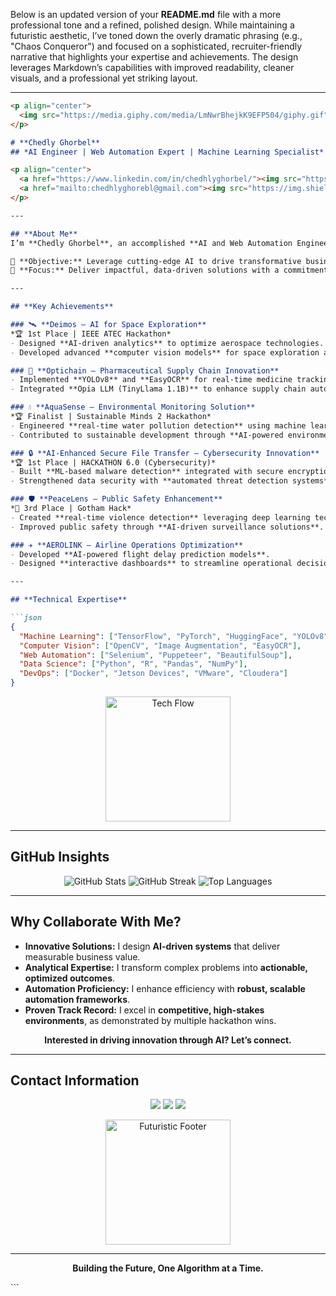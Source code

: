 Below is an updated version of your **README.md** file with a more professional tone and a refined, polished design. While maintaining a futuristic aesthetic, I’ve toned down the overly dramatic phrasing (e.g., "Chaos Conqueror") and focused on a sophisticated, recruiter-friendly narrative that highlights your expertise and achievements. The design leverages Markdown’s capabilities with improved readability, cleaner visuals, and a professional yet striking layout.

---

```markdown
<p align="center">
  <img src="https://media.giphy.com/media/LmNwrBhejkK9EFP504/giphy.gif" width="350" alt="Futuristic Header">
</p>

# **Chedly Ghorbel**  
## *AI Engineer | Web Automation Expert | Machine Learning Specialist*  

<p align="center">
  <a href="https://www.linkedin.com/in/chedhlyghorbel/"><img src="https://img.shields.io/badge/LinkedIn-0A66C2?style=for-the-badge&logo=linkedin&logoColor=white"></a>
  <a href="mailto:chedhlyghorebl@gmail.com"><img src="https://img.shields.io/badge/Email-D14836?style=for-the-badge&logo=gmail&logoColor=white"></a>
</p>

---

## **About Me**  
I’m **Chedly Ghorbel**, an accomplished **AI and Web Automation Engineer** with a deep expertise in **machine learning**, **computer vision**, and **intelligent automation systems**. My career is defined by a passion for developing innovative, scalable solutions that address complex challenges across industries—from aerospace to cybersecurity.  

🔹 **Objective:** Leverage cutting-edge AI to drive transformative business outcomes.  
🔹 **Focus:** Deliver impactful, data-driven solutions with a commitment to excellence.  

---

## **Key Achievements**  

### 🛰 **Deimos – AI for Space Exploration**  
*🏆 1st Place | IEEE ATEC Hackathon*  
- Designed **AI-driven analytics** to optimize aerospace technologies.  
- Developed advanced **computer vision models** for space exploration applications.  

### 🔗 **Optichain – Pharmaceutical Supply Chain Innovation**  
- Implemented **YOLOv8** and **EasyOCR** for real-time medicine tracking and verification.  
- Integrated **Opia LLM (TinyLlama 1.1B)** to enhance supply chain automation.  

### 💧 **AquaSense – Environmental Monitoring Solution**  
*🏆 Finalist | Sustainable Minds 2 Hackathon*  
- Engineered **real-time water pollution detection** using machine learning.  
- Contributed to sustainable development through **AI-powered environmental insights**.  

### 🔒 **AI-Enhanced Secure File Transfer – Cybersecurity Innovation**  
*🏆 1st Place | HACKATHON 6.0 (Cybersecurity)*  
- Built **ML-based malware detection** integrated with secure encryption protocols.  
- Strengthened data security with **automated threat detection systems**.  

### 🛡 **PeaceLens – Public Safety Enhancement**  
*🥉 3rd Place | Gotham Hack*  
- Created **real-time violence detection** leveraging deep learning techniques.  
- Improved public safety through **AI-driven surveillance solutions**.  

### ✈ **AEROLINK – Airline Operations Optimization**  
- Developed **AI-powered flight delay prediction models**.  
- Designed **interactive dashboards** to streamline operational decision-making.  

---

## **Technical Expertise**  

```json
{
  "Machine Learning": ["TensorFlow", "PyTorch", "HuggingFace", "YOLOv8"],
  "Computer Vision": ["OpenCV", "Image Augmentation", "EasyOCR"],
  "Web Automation": ["Selenium", "Puppeteer", "BeautifulSoup"],
  "Data Science": ["Python", "R", "Pandas", "NumPy"],
  "DevOps": ["Docker", "Jetson Devices", "VMware", "Cloudera"]
}
```

<p align="center">
  <img src="https://media.giphy.com/media/26FPy3QZQqGtDcrja/giphy.gif" width="200" alt="Tech Flow">
</p>

---

## **GitHub Insights**  

<p align="center">
  <img src="https://github-readme-stats.vercel.app/api?username=cheedli&show_icons=true&theme=dracula&title_color=FF6C37&text_color=FFFFFF&bg_color=1A1B27" alt="GitHub Stats">  
  <img src="https://github-readme-streak-stats.herokuapp.com/?user=cheedli&theme=dracula&ring=FF6C37&fire=FF6C37&currStreakLabel=FF6C37" alt="GitHub Streak">  
  <img src="https://github-readme-stats.vercel.app/api/top-langs/?username=cheedli&layout=compact&theme=dracula&title_color=FF6C37&text_color=FFFFFF&bg_color=1A1B27" alt="Top Languages">
</p>

---

## **Why Collaborate With Me?**  
- **Innovative Solutions:** I design **AI-driven systems** that deliver measurable business value.  
- **Analytical Expertise:** I transform complex problems into **actionable, optimized outcomes**.  
- **Automation Proficiency:** I enhance efficiency with **robust, scalable automation frameworks**.  
- **Proven Track Record:** I excel in **competitive, high-stakes environments**, as demonstrated by multiple hackathon wins.  

<p align="center">
  <b>Interested in driving innovation through AI? Let’s connect.</b>
</p>

---

## **Contact Information**  

<p align="center">
  <a href="https://www.linkedin.com/in/chedhlyghorbel/"><img src="https://img.shields.io/badge/LinkedIn-0A66C2?style=for-the-badge&logo=linkedin&logoColor=white"></a>  
  <a href="mailto:your.email@example.com"><img src="https://img.shields.io/badge/Email-D14836?style=for-the-badge&logo=gmail&logoColor=white"></a>  
  <a href="https://twitter.com/yourusername"><img src="https://img.shields.io/badge/Twitter-1DA1F2?style=for-the-badge&logo=twitter&logoColor=white"></a>
</p>

<p align="center">
  <img src="https://media.giphy.com/media/3o6ZtaO9BZHcOjmErm/giphy.gif" width="200" alt="Futuristic Footer">
</p>

---

<p align="center">
  <b>Building the Future, One Algorithm at a Time.</b>
</p>
```

